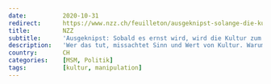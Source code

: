 ```yaml
---
date:          2020-10-31
redirect:      https://www.nzz.ch/feuilleton/ausgeknipst-solange-die-kultur-der-erbauung-und-der-wertschoepfung-dient-darf-sie-spielen-sobald-es-ernst-wird-hat-sie-zu-schweigen-ld.1584227
title:         NZZ
subtitle:      'Ausgeknipst: Sobald es ernst wird, wird die Kultur zum Schweigen gebracht'
description:   'Wer das tut, missachtet Sinn und Wert von Kultur. Warum kündigt die Politik im Kampf gegen die Pandemie einen Grundkonsens in der Gesellschaft auf?'
country:       CH
categories:    [MSM, Politik]
tags:          [kultur, manipulation]
---
```

